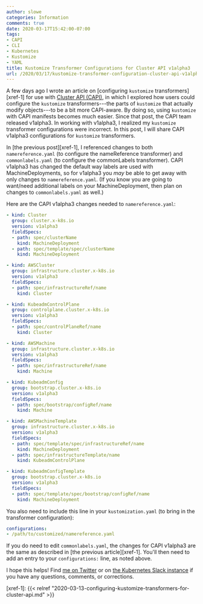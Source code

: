 ```yaml
---
author: slowe
categories: Information
comments: true
date: 2020-03-17T15:42:00-07:00
tags:
- CAPI
- CLI
- Kubernetes
- Kustomize
- YAML
title: Kustomize Transformer Configurations for Cluster API v1alpha3
url: /2020/03/17/kustomize-transformer-configuration-cluster-api-v1alpha3/
---
```


A few days ago I wrote an article on [configuring `kustomize` transformers][xref-1] for use with [Cluster API (CAPI)][link-1], in which I explored how users could configure the `kustomize` transformers---the parts of `kustomize` that actually modify objects---to be a bit more CAPI-aware. By doing so, using `kustomize` with CAPI manifests becomes much easier. Since that post, the CAPI team released v1alpha3. In working with v1alpha3, I realized my `kustomize` transformer configurations were incorrect. In this post, I will share CAPI v1alpha3 configurations for `kustomize` transformers.<!--more-->

In [the previous post][xref-1], I referenced changes to both `namereference.yaml` (to configure the nameReference transformer) and `commonlabels.yaml` (to configure the commonLabels transformer). CAPI v1alpha3 has changed the default way labels are used with MachineDeployments, so for v1alpha3 you _may_ be able to get away with only changes to `namereference.yaml`. (If you know you are going to want/need additional labels on your MachineDeployment, then plan on changes to `commonlabels.yaml` as well.)

Here are the CAPI v1alpha3 changes needed to `namereference.yaml`:

```yaml
- kind: Cluster
  group: cluster.x-k8s.io
  version: v1alpha3
  fieldSpecs:
  - path: spec/clusterName
    kind: MachineDeployment
  - path: spec/template/spec/clusterName
    kind: MachineDeployment

- kind: AWSCluster
  group: infrastructure.cluster.x-k8s.io
  version: v1alpha3
  fieldSpecs:
  - path: spec/infrastructureRef/name
    kind: Cluster

- kind: KubeadmControlPlane
  group: controlplane.cluster.x-k8s.io
  version: v1alpha3
  fieldSpecs:
  - path: spec/controlPlaneRef/name
    kind: Cluster

- kind: AWSMachine
  group: infrastructure.cluster.x-k8s.io
  version: v1alpha3
  fieldSpecs:
  - path: spec/infrastructureRef/name
    kind: Machine

- kind: KubeadmConfig
  group: bootstrap.cluster.x-k8s.io
  version: v1alpha3
  fieldSpecs:
  - path: spec/bootstrap/configRef/name
    kind: Machine

- kind: AWSMachineTemplate
  group: infrastructure.cluster.x-k8s.io
  version: v1alpha3
  fieldSpecs:
  - path: spec/template/spec/infrastructureRef/name
    kind: MachineDeployment
  - path: spec/infrastructureTemplate/name
    kind: KubeadmControlPlane

- kind: KubeadmConfigTemplate
  group: bootstrap.cluster.x-k8s.io
  version: v1alpha3
  fieldSpecs:
  - path: spec/template/spec/bootstrap/configRef/name
    kind: MachineDeployment
```

You also need to include this line in your `kustomization.yaml` (to bring in the transformer configuration):

```yaml
configurations:
- /path/to/customized/namereference.yaml
```

If you do need to edit `commonlabels.yaml`, the changes for CAPI v1alpha3 are the same as described in [the previous article][xref-1]. You'll then need to add an entry to your `configurations:` line, as noted above.

I hope this helps! Find [me on Twitter][link-2] or on [the Kubernetes Slack instance][link-3] if you have any questions, comments, or corrections.

[link-1]: https://cluster-api.sigs.k8s.io/introduction.html
[link-2]: https://twitter.com/scott_lowe
[link-3]: https://kubernetes.slack.com
[xref-1]: {{< relref "2020-03-13-configuring-kustomize-transformers-for-cluster-api.md" >}}
